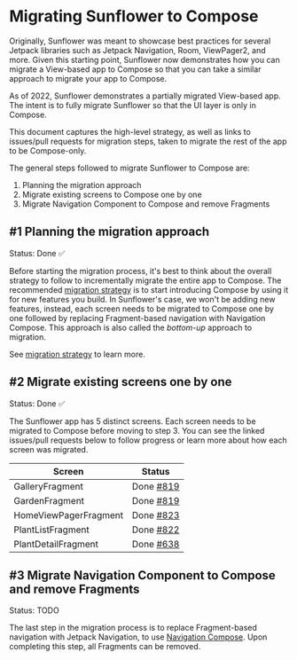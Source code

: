 # Migrating Sunflower to Compose

Originally, Sunflower was meant to showcase best practices for several Jetpack libraries such as Jetpack Navigation, Room, ViewPager2, and more. Given this starting point, Sunflower now demonstrates how you can migrate a View-based app to Compose so that you can take a similar approach to migrate your app to Compose.

As of 2022, Sunflower demonstrates a partially migrated View-based app. The intent is to fully migrate Sunflower so that the UI layer is only in Compose.

This document captures the high-level strategy, as well as links to issues/pull requests for migration steps, taken to migrate the rest of the app to be Compose-only.

The general steps followed to migrate Sunflower to Compose are:

1. Planning the migration approach
2. Migrate existing screens to Compose one by one
3. Migrate Navigation Component to Compose and remove Fragments

## #1 Planning the migration approach

Status: Done ✅

Before starting the migration process, it's best to think about the overall strategy to follow to incrementally migrate the entire app to Compose. The recommended [migration strategy](https://developer.android.com/jetpack/compose/interop/migration-strategy) is to start introducing Compose by using it for new features you build. In Sunflower's case, we won't be adding new features, instead, each screen needs to be migrated to Compose one by one followed by replacing Fragment-based navigation with Navigation Compose. This approach is also called the *bottom-up* approach to migration.

See [migration strategy](https://developer.android.com/jetpack/compose/interop/migration-strategy) to learn more.

## #2 Migrate existing screens one by one

Status: Done ✅

The Sunflower app has 5 distinct screens. Each screen needs to be migrated to Compose before moving to step 3. You can see the linked issues/pull requests below to follow progress or learn more about how each screen was migrated. 

| Screen                | Status                                                     |
|-----------------------|------------------------------------------------------------|
| GalleryFragment       | Done [#819](https://github.com/android/sunflower/pull/819) |
| GardenFragment        | Done [#819](https://github.com/android/sunflower/pull/819) |
| HomeViewPagerFragment | Done [#823](https://github.com/android/sunflower/pull/823) |
| PlantListFragment     | Done [#822](https://github.com/android/sunflower/pull/822) |
| PlantDetailFragment   | Done [#638](https://github.com/android/sunflower/pull/638) |
   
## #3 Migrate Navigation Component to Compose and remove Fragments

Status: TODO

The last step in the migration process is to replace Fragment-based navigation with Jetpack Navigation, to use [Navigation Compose](https://developer.android.com/jetpack/compose/navigation).
Upon completing this step, all Fragments can be removed.